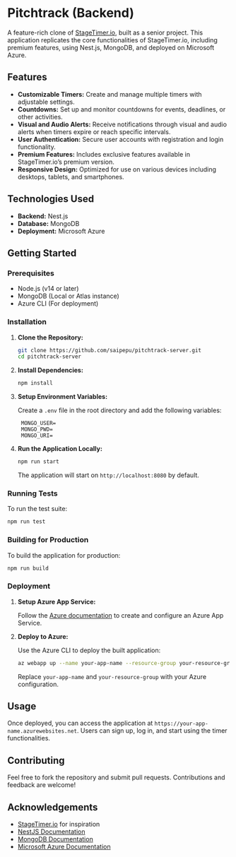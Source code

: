 # Pitchtrack (Backend)

A feature-rich clone of [StageTimer.io](https://stagetimer.io), built as a senior project. This application replicates the core functionalities of StageTimer.io, including premium features, using Nest.js, MongoDB, and deployed on Microsoft Azure.

## Features

- **Customizable Timers:** Create and manage multiple timers with adjustable settings.
- **Countdowns:** Set up and monitor countdowns for events, deadlines, or other activities.
- **Visual and Audio Alerts:** Receive notifications through visual and audio alerts when timers expire or reach specific intervals.
- **User Authentication:** Secure user accounts with registration and login functionality.
- **Premium Features:** Includes exclusive features available in StageTimer.io’s premium version.
- **Responsive Design:** Optimized for use on various devices including desktops, tablets, and smartphones.

## Technologies Used

- **Backend:** Nest.js
- **Database:** MongoDB
- **Deployment:** Microsoft Azure

## Getting Started

### Prerequisites

- Node.js (v14 or later)
- MongoDB (Local or Atlas instance)
- Azure CLI (For deployment)

### Installation

1. **Clone the Repository:**

   ```bash
   git clone https://github.com/saipepu/pitchtrack-server.git
   cd pitchtrack-server
   ```

2. **Install Dependencies:**

   ```bash
   npm install
   ```

3. **Setup Environment Variables:**

   Create a `.env` file in the root directory and add the following variables:

   ```env
    MONGO_USER=
    MONGO_PWD=
    MONGO_URI=
   ```

4. **Run the Application Locally:**

   ```bash
   npm run start
   ```

   The application will start on `http://localhost:8080` by default.

### Running Tests

To run the test suite:

```bash
npm run test
```

### Building for Production

To build the application for production:

```bash
npm run build
```

### Deployment

1. **Setup Azure App Service:**

   Follow the [Azure documentation](https://docs.microsoft.com/en-us/azure/app-service/quickstart-nodejs) to create and configure an Azure App Service.

2. **Deploy to Azure:**

   Use the Azure CLI to deploy the built application:

   ```bash
   az webapp up --name your-app-name --resource-group your-resource-group
   ```

   Replace `your-app-name` and `your-resource-group` with your Azure configuration.

## Usage

Once deployed, you can access the application at `https://your-app-name.azurewebsites.net`. Users can sign up, log in, and start using the timer functionalities.

## Contributing

Feel free to fork the repository and submit pull requests. Contributions and feedback are welcome!

## Acknowledgements

- [StageTimer.io](https://stagetimer.io) for inspiration
- [NestJS Documentation](https://docs.nestjs.com/)
- [MongoDB Documentation](https://docs.mongodb.com/)
- [Microsoft Azure Documentation](https://docs.microsoft.com/en-us/azure/)